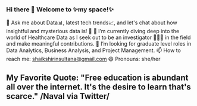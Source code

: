### Hi there 👋 Welcome to ✨my space!✨

💬 Ask me about Data📊, latest tech trends📈, and let's chat about how insightful and mysterious data is! 👀
🌱 I’m currently diving deep into the world of Healthcare Data as I seek out to be an investigator 🕵🏻‍♀️ in the field and make meaningful contributions.
🤔 I’m looking for graduate level roles in Data Analytics, Business Analysis, and Project Management.
📫 How to reach me: shaikshirinsultana@gmail.com
😄 Pronouns: she/her
## My Favorite Quote: "Free education is abundant all over the internet. It's the desire to learn that's scarce." /Naval via Twitter/
